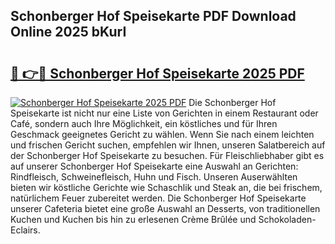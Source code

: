 ## Schonberger Hof Speisekarte PDF Download Online 2025 bKurI

# <h2><a href="http://gcc5dl.nevu.top/?p=Schonberger+Hof+Speisekarte">🔗 👉🔴 Schonberger Hof Speisekarte 2025 PDF</a></h2>

[![Schonberger Hof Speisekarte 2025 PDF](https://i.imgur.com/dBaPXMq.png)](http://gcc5dl.nevu.top/?p=Schonberger+Hof+Speisekarte)
Die Schonberger Hof Speisekarte ist nicht nur eine Liste von Gerichten in einem Restaurant oder Café, sondern auch Ihre Möglichkeit, ein köstliches und für Ihren Geschmack geeignetes Gericht zu wählen. Wenn Sie nach einem leichten und frischen Gericht suchen, empfehlen wir Ihnen, unseren Salatbereich auf der Schonberger Hof Speisekarte zu besuchen. Für Fleischliebhaber gibt es auf unserer Schonberger Hof Speisekarte eine Auswahl an Gerichten: Rindfleisch, Schweinefleisch, Huhn und Fisch. Unseren Auserwählten bieten wir köstliche Gerichte wie Schaschlik und Steak an, die bei frischem, natürlichem Feuer zubereitet werden. Die Schonberger Hof Speisekarte unserer Cafeteria bietet eine große Auswahl an Desserts, von traditionellen Kuchen und Kuchen bis hin zu erlesenen Crème Brûlée und Schokoladen-Eclairs.
